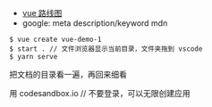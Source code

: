 
* [vue 路线图](https://github.com/FrankFang/vue-roadmap)
* google: meta description/keyword mdn


```
$ vue create vue-demo-1
$ start . // 文件浏览器显示当前目录，文件夹拖到 vscode
$ yarn serve
```


把文档的目录看一遍，再回来细看

用 codesandbox.io // 不要登录，可以无限创建应用


